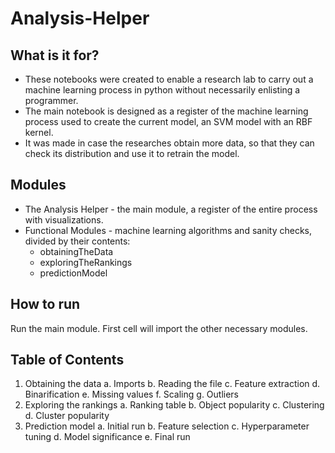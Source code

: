 # Analysis-Helper

## What is it for?
* These notebooks were created to enable a research lab to carry out a machine learning process in python without necessarily enlisting a programmer.
* The main notebook is designed as a register of the machine learning process used to create the current model, an SVM model with an RBF kernel.
* It was made in case the researches obtain more data, so that they can check its distribution and use it to retrain the model.

## Modules
* The Analysis Helper - the main module, a register of the entire process with visualizations.
* Functional Modules - machine learning algorithms and sanity checks, divided by their contents:
  * obtainingTheData
  * exploringTheRankings
  * predictionModel 

## How to run
Run the main module. First cell will import the other necessary modules.

## Table of Contents
1. Obtaining the data
     a. Imports
     b. Reading the file
     c. Feature extraction
     d. Binarification
     e. Missing values
     f. Scaling
     g. Outliers
2. Exploring the rankings
     a. Ranking table
     b. Object popularity
     c. Clustering
     d. Cluster popularity
3. Prediction model
     a. Initial run
     b. Feature selection
     c. Hyperparameter tuning
     d. Model significance
     e. Final run
